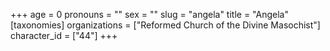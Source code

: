 +++
age = 0
pronouns = ""
sex = ""
slug = "angela"
title = "Angela"
[taxonomies]
organizations = ["Reformed Church of the Divine Masochist"]
character_id = ["44"]
+++


